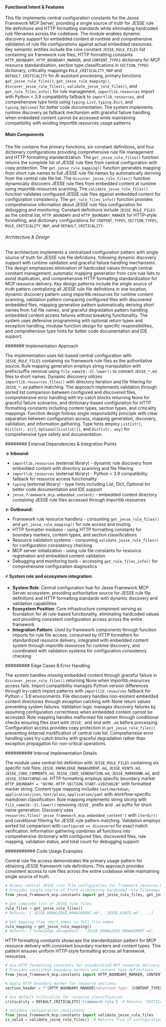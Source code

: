 <!-- CACHE_METADATA_START -->
<!-- Source File: {PROJECT_ROOT}/jesse-framework-mcp/jesse_framework_mcp/constants.py -->
<!-- Cached On: 2025-07-05T14:43:29.087331 -->
<!-- Source Modified: 2025-06-29T00:23:42.233779 -->
<!-- Cache Version: 1.0 -->
<!-- CACHE_METADATA_END -->

#### Functional Intent & Features

This file implements central configuration constants for the Jesse Framework MCP Server, providing a single source of truth for JESSE rule file definitions and HTTP formatting standards while eliminating hardcoded rule filenames across the codebase. The module enables dynamic discovery support for embedded content at runtime and comprehensive validation of rule file configurations against actual embedded resources. Key semantic entities include the core constant `JESSE_RULE_FILES` list containing six framework rule files, HTTP formatting constants `HTTP_BOUNDARY`, `HTTP_BOUNDARY_MARKER`, and `CONTENT_TYPES` dictionary for MCP resource standardization, section type classifications in `SECTION_TYPES` dictionary, criticality mappings `RULE_CRITICALITY_MAP` and `DEFAULT_CRITICALITY` for AI assistant processing, primary functions `get_jesse_rule_files()`, `get_jesse_rule_mapping()`, `discover_jesse_rule_files()`, `validate_jesse_rule_files()`, and `get_rule_files_info()` for rule management, `importlib.resources` import with Python < 3.9 compatibility fallback to `importlib_resources`, and comprehensive type hints using `typing.List`, `typing.Dict`, and `typing.Optional` for better code documentation. The system implements runtime discovery as fallback mechanism with graceful failure handling when embedded content cannot be accessed while maintaining compatibility with existing importlib.resources usage patterns.

##### Main Components

The file contains five primary functions, six constant definitions, and four dictionary configurations providing comprehensive rule file management and HTTP formatting standardization. The `get_jesse_rule_files()` function returns the complete list of JESSE rule files from central configuration with copy protection. The `get_jesse_rule_mapping()` function generates mapping from short rule names to full JESSE rule file names by automatically deriving from the central rule file list. The `discover_jesse_rule_files()` function dynamically discovers JESSE rule files from embedded content at runtime using importlib.resources scanning. The `validate_jesse_rule_files()` function validates configured JESSE rule files against embedded content for configuration consistency. The `get_rule_files_info()` function provides comprehensive information about JESSE rule files configuration for debugging and monitoring. Constant definitions include `JESSE_RULE_FILES` as the central list, `HTTP_BOUNDARY` and `HTTP_BOUNDARY_MARKER` for HTTP-style formatting, and dictionary configurations for `CONTENT_TYPES`, `SECTION_TYPES`, `RULE_CRITICALITY_MAP`, and `DEFAULT_CRITICALITY`.

###### Architecture & Design

The architecture implements a centralized configuration pattern with single source of truth for JESSE rule file definitions, following dynamic discovery support with runtime validation and graceful failure handling mechanisms. The design emphasizes elimination of hardcoded values through central constant management, automatic mapping generation from core rule lists to avoid duplication, and comprehensive HTTP formatting standardization for MCP resource delivery. Key design patterns include the single source of truth pattern centralizing all JESSE rule file definitions in one location, dynamic discovery pattern using importlib.resources for runtime content scanning, validation pattern comparing configured files with discovered embedded files, mapping generation pattern automatically deriving short names from full file names, and graceful degradation pattern handling embedded content access failures without breaking functionality. The system uses defensive programming with optional return types and exception handling, modular function design for specific responsibilities, and comprehensive type hints for better code documentation and IDE support.

####### Implementation Approach

The implementation uses list-based central configuration with `JESSE_RULE_FILES` containing six framework rule files as the authoritative source. Rule mapping generation employs string manipulation with prefix/suffix removal using `file_name[6:-3].lower()` to convert `JESSE_*.md` files to short names. Dynamic discovery utilizes `importlib.resources.files()` with directory iteration and file filtering for `JESSE_*.md` pattern matching. The approach implements validation through sorted list comparison between configured and discovered files, comprehensive error handling with try-catch blocks returning None for graceful failure scenarios, and dictionary-based configuration for HTTP formatting constants including content types, section types, and criticality mappings. Function design follows single responsibility principle with clear separation between configuration access, mapping generation, discovery, validation, and information gathering. Type hints employ `List[str]`, `Dict[str, str]`, `Optional[List[str]]`, and `Dict[str, any]` for comprehensive type safety and documentation.

######## External Dependencies & Integration Points

**→ Inbound:**
- `importlib.resources` (external library) - dynamic rule discovery from embedded content with directory scanning and file filtering
- `importlib_resources` (external library) - Python < 3.9 compatibility fallback for resource access functionality
- `typing` (external library) - type hints including List, Dict, Optional for better code documentation and IDE support
- `jesse_framework_mcp.embedded_content/` - embedded content directory containing JESSE rule files accessed through importlib.resources

**← Outbound:**
- Framework rule resource handlers - consuming `get_jesse_rule_files()` and `get_jesse_rule_mapping()` for rule access and routing
- HTTP formatter modules - using HTTP formatting constants for boundary markers, content types, and section classifications
- Resource validation systems - consuming `validate_jesse_rule_files()` for configuration consistency checking
- MCP server initialization - using rule file constants for resource registration and embedded content validation
- Debugging and monitoring tools - accessing `get_rule_files_info()` for comprehensive configuration diagnostics

**⚡ System role and ecosystem integration:**
- **System Role**: Central configuration hub for Jesse Framework MCP Server ecosystem, providing authoritative source for JESSE rule file definitions and HTTP formatting standards with dynamic discovery and validation capabilities
- **Ecosystem Position**: Core infrastructure component serving as foundation for all rule-based functionality, eliminating hardcoded values and providing consistent configuration access across the entire framework
- **Integration Pattern**: Used by framework components through function imports for rule file access, consumed by HTTP formatters for standardized resource delivery, integrated with embedded content system through importlib.resources for runtime discovery, and coordinated with validation systems for configuration consistency checking

######### Edge Cases & Error Handling

The system handles missing embedded content through graceful failure in `discover_jesse_rule_files()` returning None when importlib.resources access fails. Import compatibility manages Python version differences through try-catch import patterns with `importlib_resources` fallback for Python < 3.9 environments. File discovery handles non-existent embedded content directories through exception catching with None return values preventing system failures. Validation logic manages discovery failures by assuming configuration correctness when embedded content cannot be accessed. Rule mapping handles malformed file names through conditional checks ensuring files start with `JESSE_` and end with `.md` before processing. Configuration access provides copy protection in `get_jesse_rule_files()` preventing external modification of central rule list. Comprehensive error handling uses try-catch blocks with graceful degradation rather than exception propagation for non-critical operations.

########## Internal Implementation Details

The module uses central list definition with `JESSE_RULE_FILES` containing six specific rule files: `JESSE_KNOWLEDGE_MANAGEMENT.md`, `JESSE_HINTS.md`, `JESSE_CODE_COMMENTS.md`, `JESSE_CODE_GENERATION.md`, `JESSE_MARKDOWN.md`, and `JESSE_SCRATCHPAD.md`. HTTP formatting employs specific boundary marker `HTTP_BOUNDARY = "ASYNC-HTTP-SECTION-START-v20250628"` with formatted marker string. Content type mapping includes `text/markdown`, `application/json`, `text/plain`, `application/yaml` with workflow-specific markdown classification. Rule mapping implements string slicing with `file_name[6:-3].lower()` removing `JESSE_` prefix and `.md` suffix for short name generation. Discovery uses `resources.files('jesse_framework_mcp.embedded_content')` with `iterdir()` and conditional filtering for JESSE rule pattern matching. Validation employs sorted list comparison with `configured == discovered` for exact match verification. Information gathering combines all functions into comprehensive dictionary with configured files, discovered files, rule mapping, validation status, and total count for debugging support.

########### Code Usage Examples

Central rule file access demonstrates the primary usage pattern for obtaining JESSE framework rule definitions. This approach provides consistent access to rule files across the entire codebase while maintaining single source of truth.

```python
# Access central JESSE rule file configuration for framework resource handlers
# Provides single source of truth eliminating hardcoded rule filenames across codebase
from jesse_framework_mcp.constants import get_jesse_rule_files, get_jesse_rule_mapping

# Get complete list of JESSE rule files
rule_files = get_jesse_rule_files()
# Returns: ['JESSE_KNOWLEDGE_MANAGEMENT.md', 'JESSE_HINTS.md', ...]

# Get mapping from short names to full file names
rule_mapping = get_jesse_rule_mapping()
# Returns: {'knowledge_management': 'JESSE_KNOWLEDGE_MANAGEMENT.md', ...}
```

HTTP formatting constants showcase the standardization pattern for MCP resource delivery with consistent boundary markers and content types. This pattern ensures uniform HTTP-style formatting across all framework resources.

```python
# Use HTTP formatting constants for standardized MCP resource delivery
# Provides consistent boundary markers and content type definitions
from jesse_framework_mcp.constants import HTTP_BOUNDARY_MARKER, CONTENT_TYPES, DEFAULT_CRITICALITY

# Apply HTTP boundary marker for resource sections
section_header = f"{HTTP_BOUNDARY_MARKER}\nContent-Type: {CONTENT_TYPES['markdown']}"

# Use default criticality for resource classification
criticality = DEFAULT_CRITICALITY['framework-rule']  # Returns 'CRITICAL'

# Validate configuration consistency
from jesse_framework_mcp.constants import validate_jesse_rule_files
is_valid = validate_jesse_rule_files()  # Returns True if configuration matches embedded content
```